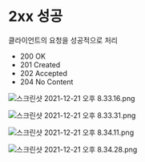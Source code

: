 # 2xx 성공

클라이언트의 요청을 성공적으로 처리

- 200 OK
- 201 Created
- 202 Accepted
- 204 No Content

![스크린샷 2021-12-21 오후 8.33.16.png](2xx%20%E1%84%89%E1%85%A5%E1%86%BC%E1%84%80%E1%85%A9%E1%86%BC%205257cd739ca349999e5c91fd5331c5de/%E1%84%89%E1%85%B3%E1%84%8F%E1%85%B3%E1%84%85%E1%85%B5%E1%86%AB%E1%84%89%E1%85%A3%E1%86%BA_2021-12-21_%E1%84%8B%E1%85%A9%E1%84%92%E1%85%AE_8.33.16.png)

![스크린샷 2021-12-21 오후 8.33.31.png](2xx%20%E1%84%89%E1%85%A5%E1%86%BC%E1%84%80%E1%85%A9%E1%86%BC%205257cd739ca349999e5c91fd5331c5de/%E1%84%89%E1%85%B3%E1%84%8F%E1%85%B3%E1%84%85%E1%85%B5%E1%86%AB%E1%84%89%E1%85%A3%E1%86%BA_2021-12-21_%E1%84%8B%E1%85%A9%E1%84%92%E1%85%AE_8.33.31.png)

![스크린샷 2021-12-21 오후 8.34.11.png](2xx%20%E1%84%89%E1%85%A5%E1%86%BC%E1%84%80%E1%85%A9%E1%86%BC%205257cd739ca349999e5c91fd5331c5de/%E1%84%89%E1%85%B3%E1%84%8F%E1%85%B3%E1%84%85%E1%85%B5%E1%86%AB%E1%84%89%E1%85%A3%E1%86%BA_2021-12-21_%E1%84%8B%E1%85%A9%E1%84%92%E1%85%AE_8.34.11.png)

![스크린샷 2021-12-21 오후 8.34.28.png](2xx%20%E1%84%89%E1%85%A5%E1%86%BC%E1%84%80%E1%85%A9%E1%86%BC%205257cd739ca349999e5c91fd5331c5de/%E1%84%89%E1%85%B3%E1%84%8F%E1%85%B3%E1%84%85%E1%85%B5%E1%86%AB%E1%84%89%E1%85%A3%E1%86%BA_2021-12-21_%E1%84%8B%E1%85%A9%E1%84%92%E1%85%AE_8.34.28.png)